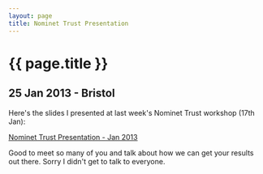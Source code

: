 ```yaml
---
layout: page
title: Nominet Trust Presentation
---
```


# {{ page.title }}

## 25 Jan 2013 - Bristol

Here's the slides I presented at last week's Nominet Trust workshop (17th Jan):

<a href="/docs/presentations/2013_01 - Data Unity in a nutshell.pptx" target="_blank">Nominet Trust Presentation - Jan 2013</a>

Good to meet so many of you and talk about how we can get your results out there. Sorry I didn't get to talk to everyone.
